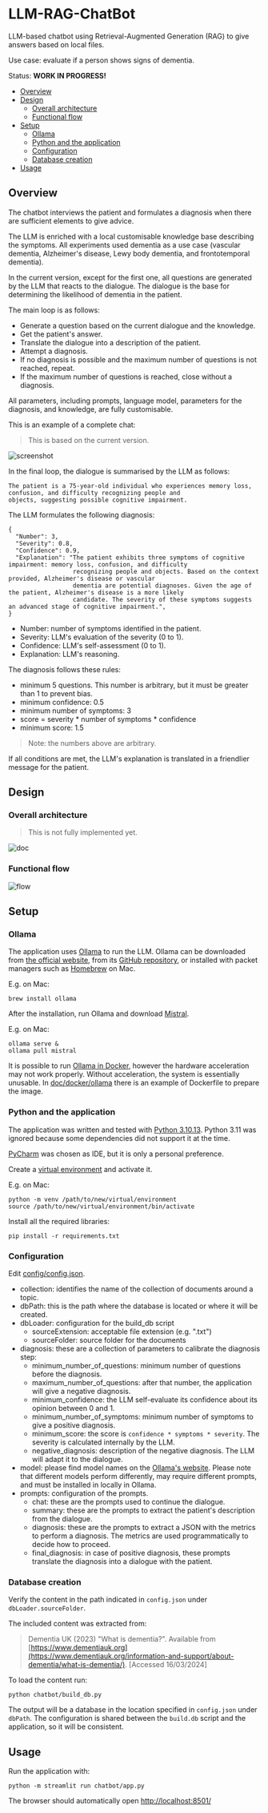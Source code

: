 # LLM-RAG-ChatBot

LLM-based chatbot using Retrieval-Augmented Generation (RAG) to give answers based on local files.

Use case: evaluate if a person shows signs of dementia.

Status: **WORK IN PROGRESS!**

- [Overview](#overview)
- [Design](#design)
  - [Overall architecture](#overall-architecture)
  - [Functional flow](#functional-flow)
- [Setup](#setup)
  - [Ollama](#ollama)
  - [Python and the application](#python-and-the-application)
  - [Configuration](#configuration)
  - [Database creation](#database-creation)
- [Usage](#usage)

## Overview

The chatbot interviews the patient and formulates a diagnosis when there are sufficient elements to give advice.

The LLM is enriched with a local customisable knowledge base describing the symptoms. All experiments used dementia as a use case (vascular dementia, Alzheimer's disease, Lewy body dementia, and frontotemporal dementia).

In the current version, except for the first one, all questions are generated by the LLM that reacts to the dialogue. The dialogue is the base for determining the likelihood of dementia in the patient.

The main loop is as follows:

- Generate a question based on the current dialogue and the knowledge.
- Get the patient's answer.
- Translate the dialogue into a description of the patient.
- Attempt a diagnosis.
- If no diagnosis is possible and the maximum number of questions is not reached, repeat.
- If the maximum number of questions is reached, close without a diagnosis.

All parameters, including prompts, language model, parameters for the diagnosis, and knowledge, are fully customisable.

This is an example of a complete chat:

> This is based on the current version.

![screenshot](docs/img/screenshot1.png)

In the final loop, the dialogue is summarised by the LLM as follows:

```text
The patient is a 75-year-old individual who experiences memory loss, confusion, and difficulty recognizing people and 
objects, suggesting possible cognitive impairment.
```

The LLM formulates the following diagnosis:

```text
{
  "Number": 3,
  "Severity": 0.8,
  "Confidence": 0.9,
  "Explanation": "The patient exhibits three symptoms of cognitive impairment: memory loss, confusion, and difficulty 
                  recognizing people and objects. Based on the context provided, Alzheimer's disease or vascular 
                  dementia are potential diagnoses. Given the age of the patient, Alzheimer's disease is a more likely 
                  candidate. The severity of these symptoms suggests an advanced stage of cognitive impairment.",
}
```

- Number: number of symptoms identified in the patient.
- Severity: LLM's evaluation of the severity (0 to 1).
- Confidence: LLM's self-assessment (0 to 1).
- Explanation: LLM's reasoning.

The diagnosis follows these rules:

- minimum 5 questions. This number is arbitrary, but it must be greater than 1 to prevent bias.
- minimum confidence: 0.5
- minimum number of symptoms: 3
- score = severity * number of symptoms * confidence
- minimum score: 1.5

> Note: the numbers above are arbitrary.

If all conditions are met, the LLM's explanation is translated in a friendlier message for the patient. 

## Design

### Overall architecture

> This is not fully implemented yet.

![doc](docs/img/RAG.drawio.png)

### Functional flow
 
![flow](docs/img/LLM-Dementia-flow.drawio.png)

## Setup

### Ollama

The application uses [Ollama](https://ollama.com/) to run the LLM. 
Ollama can be downloaded from [the official website](https://ollama.com/download),
from its [GitHub repository](https://github.com/ollama/ollama),
or installed with packet managers such as [Homebrew](https://brew.sh/) on Mac.

E.g. on Mac:
```shell
brew install ollama
```

After the installation, run Ollama and download [Mistral](https://mistral.ai/).

E.g. on Mac:
```shell
ollama serve &
ollama pull mistral
```

It is possible to run [Ollama in Docker](https://hub.docker.com/r/ollama/ollama),
however the hardware acceleration may not work properly.
Without acceleration, the system is essentially unusable.
In [doc/docker/ollama](docs/docker/ollama) there is an example of Dockerfile to prepare the image. 

### Python and the application

The application was written and tested with [Python 3.10.13](https://www.python.org/downloads/).
Python 3.11 was ignored because some dependencies did not support it at the time.

[PyCharm](https://www.jetbrains.com/pycharm/) was chosen as IDE, but it is only a personal preference.

Create a [virtual environment](https://docs.python.org/3/library/venv.html) and activate it.

E.g. on Mac:
```shell
python -m venv /path/to/new/virtual/environment
source /path/to/new/virtual/environment/bin/activate
```

Install all the required libraries:
```shell
pip install -r requirements.txt
```

### Configuration

Edit [config/config.json](config/config.json).

- collection: identifies the name of the collection of documents around a topic.
- dbPath: this is the path where the database is located or where it will be created.
- dbLoader: configuration for the build_db script
  - sourceExtension: acceptable file extension (e.g. ".txt")
  - sourceFolder: source folder for the documents
- diagnosis: these are a collection of parameters to calibrate the diagnosis step:
  - minimum_number_of_questions: minimum number of questions before the diagnosis.
  - maximum_number_of_questions: after that number, the application will give a negative diagnosis.
  - minimum_confidence: the LLM self-evaluate its confidence about its opinion between 0 and 1.
  - minimum_number_of_symptoms: minimum number of symptoms to give a positive diagnosis.
  - minimum_score: the score is `confidence * symptoms * severity`. The severity is calculated internally by the LLM.
  - negative_diagnosis: description of the negative diagnosis. The LLM will adapt it to the dialogue.
- model: please find model names on the [Ollama's website](https://ollama.com/library). 
  Please note that different models perform differently, may require different prompts, and must be installed in
  locally in Ollama.
- prompts: configuration of the prompts.
  - chat: these are the prompts used to continue the dialogue.
  - summary: these are the prompts to extract the patient's description from the dialogue.
  - diagnosis: these are the prompts to extract a JSON with the metrics to perform a diagnosis. The metrics are used
    programmatically to decide how to proceed.
  - final_diagnosis: in case of positive diagnosis, these prompts translate the diagnosis into a dialogue with the
    patient.

### Database creation

Verify the content in the path indicated in `config.json` under `dbLoader.sourceFolder`.

The included content was extracted from:

> Dementia UK (2023) "What is dementia?".
  Available from [https://www.dementiauk.org](https://www.dementiauk.org/information-and-support/about-dementia/what-is-dementia/).
  [Accessed 16/03/2024]

To load the content run:
```shell
python chatbot/build_db.py
```

The output will be a database in the location specified in `config.json` under `dbPath`.
The configuration is shared between the `build.db` script and the application, so it will be consistent.

## Usage

Run the application with:
```shell
python -m streamlit run chatbot/app.py
```

The browser should automatically open [http://localhost:8501/](http://localhost:8501/)
